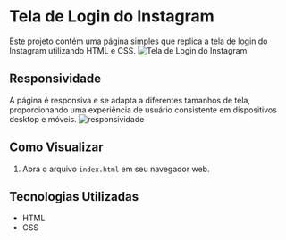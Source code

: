 # Tela de Login do Instagram

Este projeto contém uma página simples que replica a tela de login do Instagram utilizando HTML e CSS.
![Tela de Login do Instagram](https://github.com/Andessonreis/Front-end-Web-Development-Course/assets/105820333/99ec6d8d-9a8c-486c-bce0-3384199b935b)

## Responsividade

A página é responsiva e se adapta a diferentes tamanhos de tela, proporcionando uma experiência de usuário consistente em dispositivos desktop e móveis.
![responsividade](https://github.com/Andessonreis/Front-end-Web-Development-Course/assets/105820333/78dd749f-98ec-4550-b6c8-3ae9c0776258)


## Como Visualizar

1. Abra o arquivo `index.html` em seu navegador web.

## Tecnologias Utilizadas

- HTML
- CSS

